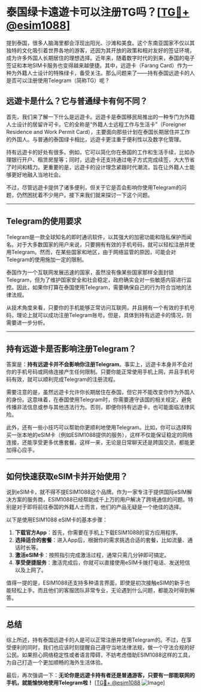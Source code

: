 # 泰国绿卡遠遊卡可以注册TG吗？[[TG💪+ @esim1088](https://t.me/s/esim1088)]

提到泰国，很多人脑海里都会浮现出阳光、沙滩和美食。这个东南亚国家不仅以其独特的文化吸引着世界各地的游客，还因为其开放的政策和相对友好的签证环境，成为许多外国人长期居住的理想选择。近年来，随着数字时代的到来，泰国的电子签证和本地SIM卡服务也变得越来越便捷。其中，远遊卡（Farang Card）作为一种为外籍人士设计的特殊绿卡，备受关注。那么问题来了——持有泰国远遊卡的人是否可以注册使用Telegram（简称TG）呢？

## 远遊卡是什么？它与普通绿卡有何不同？

首先，我们来了解一下什么是远遊卡。远遊卡是泰国移民局推出的一种专门为外籍人士设计的居留许可卡。它的全称是“外籍人士远程工作与生活卡”（Foreigner Residence and Work Permit Card），主要面向那些计划在泰国长期居住并工作的外国人。与普通的泰国绿卡相比，远遊卡更注重于便利性以及数字化管理。

持有远遊卡的好处有很多。例如，它可以简化你在泰国的工作和生活手续，比如办理银行开户、租赁房屋等；同时，远遊卡还支持通过电子方式完成续签，大大节省了时间和精力。更重要的是，远遊卡的设计理念紧跟时代潮流，旨在让外籍人士能够更好地融入当地社会。

不过，尽管远遊卡提供了诸多便利，但关于它是否会影响你使用Telegram的问题，仍然困扰着不少用户。接下来我们就来探讨一下这个问题。

---

## Telegram的使用要求

Telegram是一款全球知名的即时通讯软件，以其强大的加密功能和隐私保护而闻名。对于大多数国家的用户来说，只要拥有有效的手机号码，就可以轻松注册并使用Telegram。然而，在某些国家和地区，由于网络监管的原因，可能会对Telegram的使用施加一定的限制。

泰国作为一个互联网发展迅速的国家，虽然没有像某些国家那样全面封锁Telegram，但为了维护国家安全和社会稳定，政府确实会对一些敏感内容进行监控。因此，如果你打算在泰国使用Telegram，需要确保自己的行为符合当地的法律法规。

从技术角度来看，只要你的手机能够正常访问互联网，并且拥有一个有效的手机号码，理论上就可以成功注册Telegram账号。但是，具体到持有远遊卡的情况，则需要进一步分析。

---

## 持有远遊卡是否影响注册Telegram？

答案是：**持有远遊卡并不会影响你注册Telegram**。事实上，远遊卡本身并不会对你的手机号码或网络连接产生任何限制。只要你能正常使用手机上网，并且手机号码有效，就可以顺利完成Telegram的注册流程。

需要注意的是，虽然远遊卡允许你长期居住在泰国，但它并不能改变你作为外国人的身份。这意味着，在泰国使用Telegram时，你需要遵守该国的相关规定，避免传播非法信息或参与其他违法行为。否则，即便你持有远遊卡，也可能面临法律风险。

此外，还有一些小技巧可以帮助你更顺利地使用Telegram。比如，你可以选择购买一张本地的eSIM卡（例如ESIM1088提供的服务），这样不仅能保证稳定的网络连接，还能享受更多优惠套餐。这样一来，无论是日常聊天还是跨国交流，都能更加得心应手。

---

## 如何快速获取eSIM卡并开始使用？

说到eSIM卡，就不得不提ESIM1088这个品牌。作为一家专注于提供国际eSIM解决方案的服务商，ESIM1088已经帮助成千上万的用户解决了跨境通信的问题。特别是对于即将前往泰国的外籍人士而言，他们的产品无疑是一个绝佳的选择。

以下是使用ESIM1088 eSIM卡的基本步骤：

1. **下载官方App**：首先，你需要在手机上下载ESIM1088的官方应用程序。
2. **选择适合的套餐**：进入App后，根据你的需求挑选合适的套餐，比如流量、通话时长等。
3. **激活eSIM卡**：按照指引完成激活过程，通常只需几分钟即可搞定。
4. **享受便捷服务**：激活完成后，你就可以直接使用eSIM卡拨打电话、发送短信以及上网了。

值得一提的是，ESIM1088还支持多种语言界面，即使是初次接触eSIM的新手也能轻松上手。而且他们的客服团队非常专业，无论遇到什么问题，都能及时得到解答。

---

## 总结

综上所述，持有泰国远遊卡的人是可以正常注册并使用Telegram的。不过，在享受便利的同时，我们也应该时刻提醒自己遵守当地法律法规，做一个守法合规的好公民。如果担心网络稳定性或者语言障碍，不妨考虑借助ESIM1088这样的工具，为自己打造一个更加顺畅的海外生活体验。

最后，再次强调一下：**无论你是远遊卡持有者还是普通游客，只要有一部能联网的手机，就能愉快地使用Telegram啦！** [[TG💪+ @esim1088](https://t.me/s/esim1088) ![Image](https://i.postimg.cc/4NQfJmqS/Snipaste-2025-05-13-00-14-12.png)]
